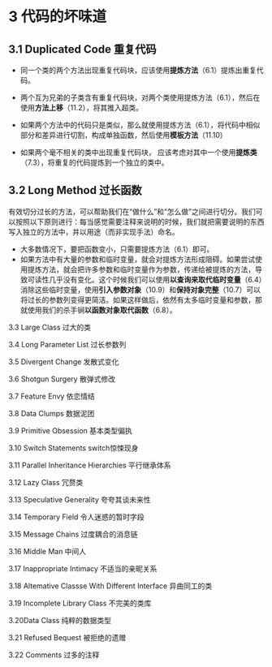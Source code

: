 # 3 代码的坏味道

## 3.1 Duplicated Code 重复代码

+ 同一个类的两个方法出现重复代码块，应该使用**提炼方法**（6.1）提炼出重复代码。

+ 两个互为兄弟的子类含有重复代码块，对两个类使用提炼方法（6.1），然后在使用**方法上移**（11.2），将其推入超类。
+ 如果两个方法中的代码只是类似，那么就使用提炼方法（6.1），将代码中相似部分和差异进行切割，构成单独函数，然后使用**模板方法**（11.10）

+ 如果两个毫不相关的类中出现重复代码块， 应该考虑对其中一个使用**提炼类**（7.3），将重复的代码提炼到一个独立的类中。

## 3.2 Long Method 过长函数

有效切分过长的方法，可以帮助我们在“做什么”和“怎么做”之间进行切分。我们可以按照以下原则进行：每当感觉需要注释来说明的时候，我们就把需要说明的东西写入独立的方法中，并以用途（而非实现手法）命名。

+ 大多数情况下，要把函数变小，只需要提炼方法（6.1）即可。
+ 如果方法中有大量的参数和临时变量，就会对提炼方法形成阻碍。如果尝试使用提炼方法，就会把许多参数和临时变量作为参数，传递给被提炼的方法，导致可读性几乎没有变化。这个时候我们可以使用**以查询来取代临时变量**（6.4）消除这些临时变量，使用**引入参数对象**（10.9）和**保持对象完整**（10.7）可以将过长的参数列变得更简洁。如果这样做后，依然有太多临时变量和参数，那就使用我们的杀手锏**以函数对象取代函数**（6.8）。

3.3 Large Class 过大的类

3.4 Long Parameter List 过长参数列 

3.5 Divergent Change 发散式变化

3.6 Shotgun Surgery 散弹式修改

3.7 Feature Envy 依恋情结

3.8 Data Clumps 数据泥团

3.9 Primitive Obsession 基本类型偏执

3.10 Switch Statements switch惊悚现身

3.11 Parallel Inheritance Hierarchies 平行继承体系

3.12 Lazy Class 冗赘类

3.13 Speculative Generality 夸夸其谈未来性

3.14 Temporary Field 令人迷惑的暂时字段

3.15 Message Chains 过度耦合的消息链

3.16 Middle Man 中间人

3.17 Inappropriate Intimacy 不适当的亲昵关系

3.18 Altemative Classse With Different Interface 异曲同工的类

3.19 Incomplete Library Class 不完美的类库

3.20Data Class 纯粹的数据类型

3.21 Refused Bequest 被拒绝的遗赠

3.22 Comments 过多的注释
